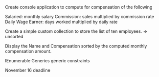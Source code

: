 Create console application to compute for compensation of the following

Salaried: monthly salary
Commission: sales multiplied by commission rate
Daily Wage Earner: days worked multiplied by daily rate

Create a simple custom collection to store the list of ten employees.  => unsorted

Display the Name and Compensation sorted by the computed monthly compensation amount.

IEnumerable<T>
Generics
generic constraints

November 16 deadline

